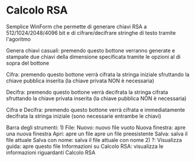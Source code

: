 # Calcolo RSA
Semplice WinForm che permette di generare chiavi RSA a 512/1024/2048/4096 bit e di cifrare/decifrare stringhe di testo tramite l'agoritmo

Genera chiavi casuali: premendo questo bottone verranno generate e stampate due chiavi della dimensione specificata tramite le opzioni al di sopra del bottone

Cifra: 
	premendo questo bottone verrà cifrata la stringa iniziale sfruttando la chiave pubblica inserita (la chiave privata NON è necessaria)
	
Decifra: 
	premendo questo bottone verrà decifrata la stringa cifrata sfruttando la chiave privata inserita (la chiave pubblica NON è necessaria)
	
Cifra e Decifra: 
	premendo questo bottone verrà cifrata e immediatamente decifrata la stringa iniziale (sono necessarie entrambe le chiavi)
	
	

Barra degli strumenti:
	1) File:
		Nuovo: nuovo file vuoto
		Nuova finestra: apre una nuova finestra
		Apri: apre un file apre un file preesistente
		Salva: salva il file attuale
		Salva con nome: salva il file attuale con nome
	2) ?:
		Visualizza guida: apre questo file
		Informazioni su Calcolo RSA: visualizza le informazioni riguardanti Calcolo RSA
